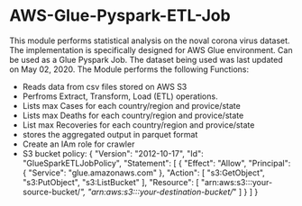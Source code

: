 # AWS-Glue-Pyspark-ETL-Job


This module performs statistical analysis on the noval corona virus dataset. The implementation is specifically
designed for AWS Glue environment. Can be used as a Glue Pyspark Job.
The dataset being used was last updated on May 02, 2020. 
The Module performs the following Functions:
* Reads data from csv files stored on AWS S3
* Perfroms Extract, Transform, Load (ETL) operations. 
* Lists max Cases for each country/region and provice/state
* Lists max Deaths for each country/region and provice/state
* List max Recoveries for each country/region and provice/state
* stores the aggregated output in parquet format
* Create an IAm role for crawler
* S3 bucket policy:
{
  "Version": "2012-10-17",
  "Id": "GlueSparkETLJobPolicy",
  "Statement": [
    {
      "Effect": "Allow",
      "Principal": {
        "Service": "glue.amazonaws.com"
      },
      "Action": [
        "s3:GetObject",
        "s3:PutObject",
        "s3:ListBucket"
      ],
      "Resource": [
        "arn:aws:s3:::your-source-bucket/*",
        "arn:aws:s3:::your-destination-bucket/*"
      ]
    }
  ]
}


